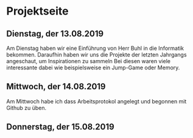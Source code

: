 # Projektseite

## Dienstag, der 13.08.2019

Am Dienstag haben wir eine Einführung von Herr Buhl in die
Informatik bekommen. Daraufhin haben wir uns die Projekte
der letzten Jahrgangs angeschaut, um Inspirationen zu sammeln
Bei diesen waren viele interessante dabei wie beispielsweise ein Jump-Game oder Memory.


## Mittwoch, der 14.08.2019

Am Mittwoch habe ich dass Arbeitsprotokol angelegt und begonnen mit Github zu üben.


## Donnerstag, der 15.08.2019


